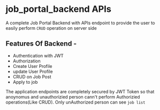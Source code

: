 # job_portal_backend APIs
A complete Job Portal Backend with APIs endpoint to provide the user to easily perform `CRUD` operation on server side


## Features Of Backend -
- Authentication with JWT
- Authorization
- Create User Profile
- update User Profile
- CRUD on Job Post
- Apply to job

The application endpoints are completely secured by JWT Token so that anoynomus and unauthorizied person cann't perform Authorizied operations(Like CRUD).
Only unAuthorized person can see `job list`

